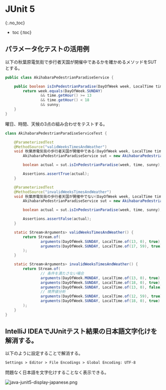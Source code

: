 # JUnit 5
{:.no_toc}

* toc
{:toc}

## パラメータ化テストの活用例
以下の秋葉原電気街で歩行者天国が開催中であるかを確かめるメソッドをSUTとする。

```java
public class AkihabaraPedestrianParadiseService {

    public boolean isInPedestrianParadise(DayOfWeek week, LocalTime time, boolean sunny) {
        return week.equals(DayOfWeek.SUNDAY)
                && time.getHour() >= 13
                && time.getHour() < 18
                && sunny;
    }
}
```

曜日、時間、天候の3点の組み合わせをテストする。

```java
class AkihabaraPedestrianParadiseServiceTest {

    @ParameterizedTest
    @MethodSource("validWeeksTimesAndWeather")
    void 秋葉原電気街の歩行者天国が開催中である(DayOfWeek week, LocalTime time, boolean sunny) {
        AkihabaraPedestrianParadiseService sut = new AkihabaraPedestrianParadiseService();

        boolean actual = sut.isInPedestrianParadise(week, time, sunny);

        Assertions.assertTrue(actual);
    }

    @ParameterizedTest
    @MethodSource("invalidWeeksTimesAndWeather")
    void 秋葉原電気街の歩行者天国が開催中でない(DayOfWeek week, LocalTime time, boolean sunny) {
        AkihabaraPedestrianParadiseService sut = new AkihabaraPedestrianParadiseService();

        boolean actual = sut.isInPedestrianParadise(week, time, sunny);

        Assertions.assertFalse(actual);
    }

    static Stream<Arguments> validWeeksTimesAndWeather() {
        return Stream.of(
                arguments(DayOfWeek.SUNDAY, LocalTime.of(13, 0), true),
                arguments(DayOfWeek.SUNDAY, LocalTime.of(17, 59), true)
        );
    }

    static Stream<Arguments> invalidWeeksTimesAndWeather() {
        return Stream.of(
                // 条件を満たさない場合
                arguments(DayOfWeek.MONDAY, LocalTime.of(13, 0), true),
                arguments(DayOfWeek.SUNDAY, LocalTime.of(18, 0), true),
                arguments(DayOfWeek.SUNDAY, LocalTime.of(13, 0), false),
                // 境界値分析
                arguments(DayOfWeek.SUNDAY, LocalTime.of(12, 59), true),
                arguments(DayOfWeek.SUNDAY, LocalTime.of(18, 0), true)
        );
    }
}
```

## IntelliJ IDEAでJUnitテスト結果の日本語文字化けを解消する。
以下のように設定することで解消する。

```
Settings > Editor > File Encodings > Global Encoding: UTF-8
```

問題なく日本語を文字化けすることなく表示できる。

![java-junit5-display-japanese.png](https://programacho.blob.core.windows.net/images/java-junit5-display-japanese.png)
